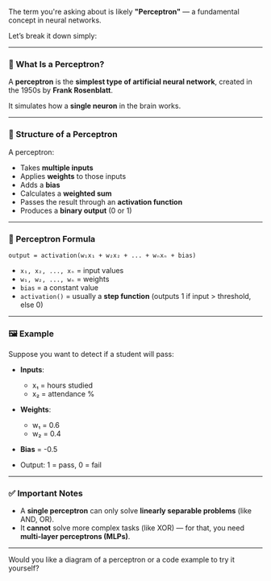 The term you're asking about is likely **"Perceptron"** — a fundamental concept in neural networks.

Let’s break it down simply:

---

### 🧠 What Is a Perceptron?

A **perceptron** is the **simplest type of artificial neural network**, created in the 1950s by **Frank Rosenblatt**.

It simulates how a **single neuron** in the brain works.

---

### 🔶 Structure of a Perceptron

A perceptron:

* Takes **multiple inputs**
* Applies **weights** to those inputs
* Adds a **bias**
* Calculates a **weighted sum**
* Passes the result through an **activation function**
* Produces a **binary output** (0 or 1)

---

### 🔧 Perceptron Formula

```text
output = activation(w₁x₁ + w₂x₂ + ... + wₙxₙ + bias)
```

* `x₁, x₂, ..., xₙ` = input values
* `w₁, w₂, ..., wₙ` = weights
* `bias` = a constant value
* `activation()` = usually a **step function** (outputs 1 if input > threshold, else 0)

---

### 🖼️ Example

Suppose you want to detect if a student will pass:

* **Inputs**:

  * x₁ = hours studied
  * x₂ = attendance %
* **Weights**:

  * w₁ = 0.6
  * w₂ = 0.4
* **Bias** = -0.5
* Output: 1 = pass, 0 = fail

---

### ✅ Important Notes

* A **single perceptron** can only solve **linearly separable problems** (like AND, OR).
* It **cannot** solve more complex tasks (like XOR) — for that, you need **multi-layer perceptrons (MLPs)**.

---

Would you like a diagram of a perceptron or a code example to try it yourself?
